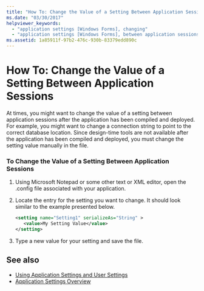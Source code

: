 ```yaml
---
title: "How To: Change the Value of a Setting Between Application Sessions"
ms.date: "03/30/2017"
helpviewer_keywords: 
  - "application settings [Windows Forms], changing"
  - "application settings [Windows Forms], between application sessions"
ms.assetid: 1a85911f-97b2-476c-930b-83379edd890c
---
```

# How To: Change the Value of a Setting Between Application Sessions
At times, you might want to change the value of a setting between application sessions after the application has been compiled and deployed. For example, you might want to change a connection string to point to the correct database location. Since design-time tools are not available after the application has been compiled and deployed, you must change the setting value manually in the file.  
  
### To Change the Value of a Setting Between Application Sessions  
  
1.  Using Microsoft Notepad or some other text or XML editor, open the .config file associated with your application.  
  
2.  Locate the entry for the setting you want to change. It should look similar to the example presented below.  
  
    ```xml  
    <setting name="Setting1" serializeAs="String" >  
       <value>My Setting Value</value>  
    </setting>  
    ```  
  
3.  Type a new value for your setting and save the file.  
  
## See also
- [Using Application Settings and User Settings](using-application-settings-and-user-settings.md)
- [Application Settings Overview](application-settings-overview.md)

